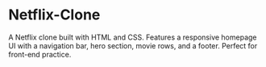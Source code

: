 # Netflix-Clone
A Netflix clone built with HTML and CSS. Features a responsive homepage UI with a navigation bar, hero section, movie rows, and a footer. Perfect for front-end practice.
